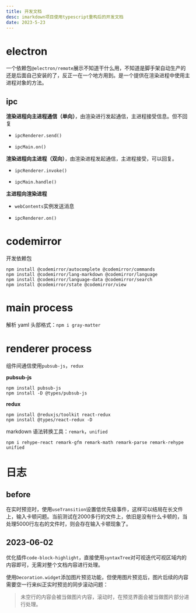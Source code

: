 ```yaml
---
title: 开发文档
desc: imarkdown项目使用typescript重构后的开发文档
date: 2023-5-23
---
```

# electron

一个依赖包`@electron/remote`展示不知道干什么用，不知道是脚手架自动生产的还是后面自己安装的了，反正一在一个地方用到。是一个提供在渲染进程中使用主进程对象的方法。

## ipc

**渲染进程向主进程通信（单向）**，由渲染进行发起通信，主进程接受信息。但不回复

- `ipcRenderer.send()`

- `ipcMain.on()`

**渲染进程向主进程（双向）**，由渲染进程发起通信，主进程接受，可以回复。

- `ipcRenderer.invoke()`

- `ipcMain.handle()`

**主进程向渲染进程**

- `webContents`实例发送消息

- `ipcRenderer.on()`

# codemirror

开发依赖包

```shell
npm install @codemirror/autocomplete @codemirror/commands
npm install @codemirror/lang-markdown @codemirror/language
npm install @codemirror/language-data @codemirror/search
npm install @codemirror/state @codemirror/view
```

# main process

解析 yaml 头部格式：`npm i gray-matter`

# renderer process

组件间通信使用`pubsub-js`，`redux`

**pubsub-js**

```shell
npm install pubsub-js
npm install -D @types/pubsub-js
```

**redux**

```shell
npm install @reduxjs/toolkit react-redux
npm install @types/react-redux -D
```

markdown 语法转换工具：`remark`，`unified`

```shell
npm i rehype-react remark-gfm remark-math remark-parse remark-rehype unified
```

# 日志

## before

在实时预览时，使用`useTransition`设置低优先级事件，这样可以结局在长文件上，输入卡顿问题。当前测试在2000多行的文件上，依旧是没有什么卡顿的，当处理5000行左右的文件时，则会存在输入卡顿现象了。

## 2023-06-02

优化插件`code-block-highlight`，直接使用`syntaxTree`对可视迭代可视区域内的内容即可，无需对整个文档内容进行处理。

使用`Decoration.widget`添加图片预览功能，但使用图片预览后，图片后续的内容需要空一行来纠正实时预览的同步滚动问题：

> 未空行的内容会被当做图片内容，滚动时，在预览界面会被当做图片部分进行处理。
